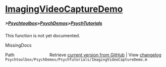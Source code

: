 # [ImagingVideoCaptureDemo](ImagingVideoCaptureDemo)
##### >[Psychtoolbox](Psychtoolbox)>[PsychDemos](PsychDemos)>[PsychTutorials](PsychTutorials)

This function is not yet documented.


 MissingDocs



<div class="code_header" style="text-align:right;">
  <span style="float:left;">Path&nbsp;&nbsp;</span> <span class="counter">Retrieve <a href=
  "https://raw.github.com/Psychtoolbox-3/Psychtoolbox-3/beta/Psychtoolbox/PsychDemos/PsychTutorials/ImagingVideoCaptureDemo.m">current version from GitHub</a> | View <a href=
  "https://github.com/Psychtoolbox-3/Psychtoolbox-3/commits/beta/Psychtoolbox/PsychDemos/PsychTutorials/ImagingVideoCaptureDemo.m">changelog</a></span>
</div>
<div class="code">
  <code>Psychtoolbox/PsychDemos/PsychTutorials/ImagingVideoCaptureDemo.m</code>
</div>

